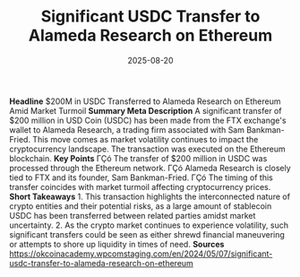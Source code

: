 ﻿---
title: Significant USDC Transfer to Alameda Research on Ethereum
date: '2025-08-20'
category: Markets
summary: ''
slug: significant usdc transfer to alameda research on ethereum
source_urls:
- https://okcoinacademy.wpcomstaging.com/en/2024/05/07/significant-usdc-transfer-to-alameda-research-on-ethereum
seo:
  title: Significant USDC Transfer to Alameda Research on Ethereum | Hash n Hedge
  description: ''
  keywords:
  - news
  - markets
  - brief
---

**Headline** $200M in USDC Transferred to Alameda Research on Ethereum Amid Market Turmoil  **Summary Meta Description** A significant transfer of $200 million in USD Coin (USDC) has been made from the FTX exchange's wallet to Alameda Research, a trading firm associated with Sam Bankman-Fried. This move comes as market volatility continues to impact the cryptocurrency landscape. The transaction was executed on the Ethereum blockchain.  **Key Points**  ΓÇó The transfer of $200 million in USDC was processed through the Ethereum network. ΓÇó Alameda Research is closely tied to FTX and its founder, Sam Bankman-Fried. ΓÇó The timing of this transfer coincides with market turmoil affecting cryptocurrency prices.  **Short Takeaways**   1. This transaction highlights the interconnected nature of crypto entities and their potential risks, as a large amount of stablecoin USDC has been transferred between related parties amidst market uncertainty. 2. As the crypto market continues to experience volatility, such significant transfers could be seen as either shrewd financial maneuvering or attempts to shore up liquidity in times of need.  **Sources** https://okcoinacademy.wpcomstaging.com/en/2024/05/07/significant-usdc-transfer-to-alameda-research-on-ethereum 
